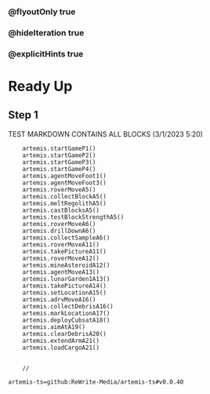 ### @flyoutOnly true
### @hideIteration true
### @explicitHints true

# Ready Up

## Step 1
TEST MARKDOWN CONTAINS ALL BLOCKS (3/1/2023 5:20)

```ghost
    artemis.startGameP1()
    artemis.startGameP2()
    artemis.startGameP3()
    artemis.startGameP4()    
    artemis.agentMoveFoot1()
    artemis.agentMoveFoot3()
    artemis.roverMoveA5()
    artemis.collectBlockA5()
    artemis.meltRegolithA5()
    artemis.castBlocksA5()
    artemis.testBlockStrengthA5()
    artemis.roverMoveA6()
    artemis.drillDownA6()
    artemis.collectSampleA6()
    artemis.roverMoveA11()
    artemis.takePictureA11()
    artemis.roverMoveA12()
    artemis.mineAsteroidA12()
    artemis.agentMoveA13()
    artemis.lunarGarden1A13()  
    artemis.takePictureA14()
    artemis.setLocationA15() 
    artemis.adrvMoveA16()
    artemis.collectDebrisA16() 
    artemis.markLocationA17()    
    artemis.deployCubsatA18()
    artemis.aimAtA19()
    artemis.clearDebrisA20()
    artemis.extendArmA21()
    artemis.loadCargoA21()
        
```
```template
    //
```

```package
artemis-ts=github:ReWrite-Media/artemis-ts#v0.0.40
```
